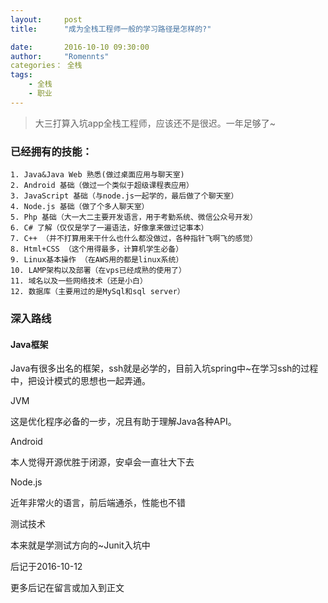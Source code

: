 ```yaml
---
layout:     post
title:      "成为全栈工程师一般的学习路径是怎样的?"

date:       2016-10-10 09:30:00
author:     "Romennts"
categories： 全栈
tags:
    - 全栈
    - 职业
---
```



> 大三打算入坑app全栈工程师，应该还不是很迟。一年足够了~

### 已经拥有的技能：

```
1. Java&Java Web 熟悉(做过桌面应用与聊天室)
2. Android 基础（做过一个类似于超级课程表应用）
3. JavaScript 基础（与node.js一起学的，最后做了个聊天室）
4. Node.js 基础（做了个多人聊天室）
5. Php 基础（大一大二主要开发语言，用于考勤系统、微信公众号开发）
6. C# 了解（仅仅是学了一遍语法，好像拿来做过记事本）
7. C++ （并不打算用来干什么也什么都没做过，各种指针飞啊飞的感觉）
8. Html+CSS （这个用得最多，计算机学生必备）
9. Linux基本操作 （在AWS用的都是linux系统）
10. LAMP架构以及部署（在vps已经成熟的使用了）
11. 域名以及一些网络技术（还是小白）
12. 数据库（主要用过的是MySql和sql server）
```





### 深入路线

#### Java框架
Java有很多出名的框架，ssh就是必学的，目前入坑spring中~在学习ssh的过程中，把设计模式的思想也一起弄通。

JVM

这是优化程序必备的一步，况且有助于理解Java各种API。

Android

本人觉得开源优胜于闭源，安卓会一直壮大下去

Node.js

近年非常火的语言，前后端通杀，性能也不错

测试技术

本来就是学测试方向的~Junit入坑中


后记于2016-10-12

更多后记在留言或加入到正文
